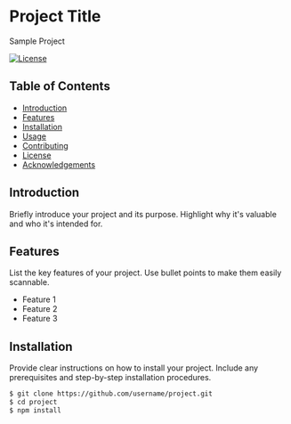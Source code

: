 # Project Title

Sample Project

[![License](https://img.shields.io/badge/License-MIT-blue.svg)](LICENSE) <!-- Add a license badge if applicable -->

## Table of Contents

- [Introduction](#introduction)
- [Features](#features)
- [Installation](#installation)
- [Usage](#usage)
- [Contributing](#contributing)
- [License](#license)
- [Acknowledgements](#acknowledgements)

## Introduction

Briefly introduce your project and its purpose. Highlight why it's valuable and who it's intended for.

## Features

List the key features of your project. Use bullet points to make them easily scannable.

- Feature 1
- Feature 2
- Feature 3

## Installation

Provide clear instructions on how to install your project. Include any prerequisites and step-by-step installation procedures.

```bash
$ git clone https://github.com/username/project.git
$ cd project
$ npm install
